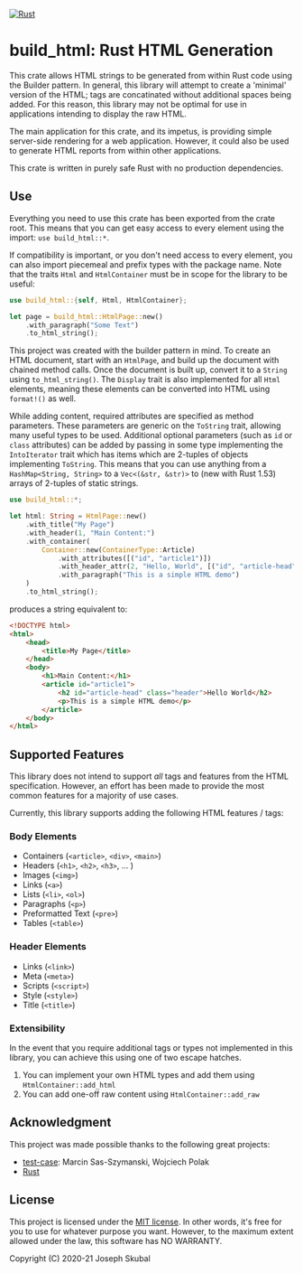 [![Rust](https://github.com/skubalj/build_html/actions/workflows/rust.yml/badge.svg)](https://github.com/skubalj/build_html/actions/workflows/rust.yml)

build_html: Rust HTML Generation
==============================

This crate allows HTML strings to be generated from within Rust code using the Builder pattern.
In general, this library will attempt to create a 'minimal' version of the HTML; tags are 
concatinated without additional spaces being added. For this reason, this library may not be
optimal for use in applications intending to display the raw HTML. 

The main application for this crate, and its impetus, is providing simple server-side rendering 
for a web application. However, it could also be used to generate HTML reports from within other
applications.

This crate is written in purely safe Rust with no production dependencies.

## Use
Everything you need to use this crate has been exported from the crate root. This means that
you can get easy access to every element using the import: `use build_html::*`.

If compatibility is important, or you don't need access to every element, you can also import 
piecemeal and prefix types with the package name. Note that the traits `Html` and 
`HtmlContainer` must be in scope for the library to be useful: 
```rust
use build_html::{self, Html, HtmlContainer};

let page = build_html::HtmlPage::new()
    .with_paragraph("Some Text")
    .to_html_string();
```

This project was created with the builder pattern in mind. To create an HTML document, start with
an `HtmlPage`, and build up the document with chained method calls. Once the document is built up,
convert it to a `String` using `to_html_string()`. The `Display` trait is also implemented for all
`Html` elements, meaning these elements can be converted into HTML using `format!()` as well.

While adding content, required attributes are specified as method parameters. These parameters are
generic on the `ToString` trait, allowing many useful types to be used. Additional optional
parameters (such as `id` or `class` attributes) can be added by passing in some type implementing 
the `IntoIterator` trait which has items which are 2-tuples of objects implementing `ToString`. 
This means that you can use anything from a `HashMap<String, String>` to a `Vec<(&str, &str)>` to 
(new with Rust 1.53) arrays of 2-tuples of static strings. 

```rust
use build_html::*;

let html: String = HtmlPage::new()
    .with_title("My Page")
    .with_header(1, "Main Content:")
    .with_container(
        Container::new(ContainerType::Article)
            .with_attributes([("id", "article1")])
            .with_header_attr(2, "Hello, World", [("id", "article-head"), ("class", "header")])
            .with_paragraph("This is a simple HTML demo")
    )
    .to_html_string();
```

produces a string equivalent to:

```html
<!DOCTYPE html>
<html>
    <head>
        <title>My Page</title>
    </head>
    <body>
        <h1>Main Content:</h1>
        <article id="article1">
            <h2 id="article-head" class="header">Hello World</h2>
            <p>This is a simple HTML demo</p>
        </article>
    </body>
</html>
```

## Supported Features
This library does not intend to support *all* tags and features from the HTML specification.
However, an effort has been made to provide the most common features for a majority of use cases.

Currently, this library supports adding the following HTML features / tags:

### Body Elements
* Containers (`<article>`, `<div>`, `<main>`)
* Headers (`<h1>`, `<h2>`, `<h3>`, ... )
* Images (`<img>`)
* Links (`<a>`)
* Lists (`<li>`, `<ol>`)
* Paragraphs (`<p>`)
* Preformatted Text (`<pre>`)
* Tables (`<table>`)

### Header Elements
* Links (`<link>`)
* Meta (`<meta>`)
* Scripts (`<script>`)
* Style (`<style>`)
* Title (`<title>`)

### Extensibility
In the event that you require additional tags or types not implemented in this library, you
can achieve this using one of two escape hatches.
1. You can implement your own HTML types and add them using `HtmlContainer::add_html`
2. You can add one-off raw content using `HtmlContainer::add_raw`

## Acknowledgment
This project was made possible thanks to the following great projects:
* [test-case](https://crates.io/crates/test-case): Marcin Sas-Szymanski, Wojciech Polak
* [Rust](https://rust-lang.org)

## License
This project is licensed under the [MIT license](https://mit-license.org). In other words, it's
free for you to use for whatever purpose you want. However, to the maximum extent allowed under the
law, this software has NO WARRANTY.

Copyright (C) 2020-21 Joseph Skubal